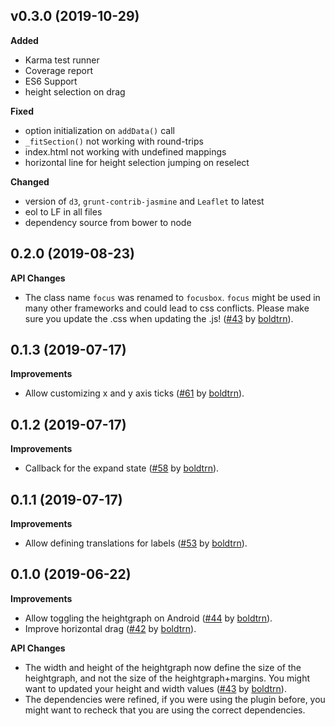 ## v0.3.0 (2019-10-29)

**Added**
- Karma test runner
- Coverage report
- ES6 Support
- height selection on drag

**Fixed**
- option initialization on `addData()` call
- `_fitSection()` not working with round-trips
- index.html not working with undefined mappings
- horizontal line for height selection jumping on reselect

**Changed**
- version of `d3`, `grunt-contrib-jasmine` and `Leaflet` to latest
- eol to LF in all files
- dependency source from bower to node

## 0.2.0 (2019-08-23)

**API Changes**

* The class name `focus` was renamed to `focusbox`. `focus` might be used in many other frameworks and could lead to css conflicts. Please make sure you update the .css when updating the .js! ([#43](https://github.com/GIScience/Leaflet.Heightgraph/pull/64) by [boldtrn](https://github.com/boldtrn)).

## 0.1.3 (2019-07-17)

**Improvements**

* Allow customizing x and y axis ticks ([#61](https://github.com/GIScience/Leaflet.Heightgraph/pull/61) by [boldtrn](https://github.com/boldtrn)).

## 0.1.2 (2019-07-17)

**Improvements**

* Callback for the expand state ([#58](https://github.com/GIScience/Leaflet.Heightgraph/pull/58) by [boldtrn](https://github.com/boldtrn)).

## 0.1.1 (2019-07-17)

**Improvements**

* Allow defining translations for labels ([#53](https://github.com/GIScience/Leaflet.Heightgraph/pull/53) by [boldtrn](https://github.com/boldtrn)).

## 0.1.0 (2019-06-22)

**Improvements**

* Allow toggling the heightgraph on Android ([#44](https://github.com/GIScience/Leaflet.Heightgraph/pull/44) by [boldtrn](https://github.com/boldtrn)).
* Improve horizontal drag ([#42](https://github.com/GIScience/Leaflet.Heightgraph/pull/42) by [boldtrn](https://github.com/boldtrn)).

**API Changes**

* The width and height of the heightgraph now define the size of the heightgraph, and not the size of the heightgraph+margins. You might want to updated your height and width values ([#43](https://github.com/GIScience/Leaflet.Heightgraph/pull/43) by [boldtrn](https://github.com/boldtrn)).
* The dependencies were refined, if you were using the plugin before, you might want to recheck that you are using the correct dependencies.
